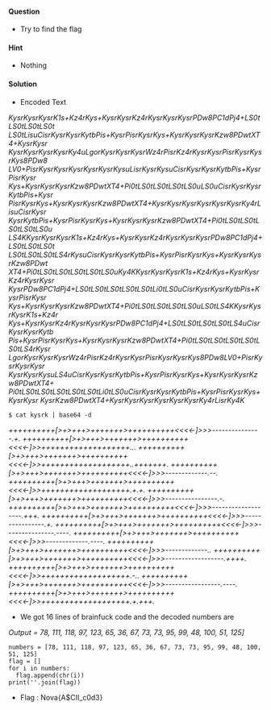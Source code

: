 #### Question
 * Try to find the flag

#### Hint
 * Nothing

#### Solution
- Encoded Text

 *KysrKysrKysrK1s+Kz4rKys+KysrKysrKz4rKysrKysrKysrPDw8PC1dPj4+LS0tLS0tLS0tLS0t
LS0tLisuCisrKysrKysrKytbPis+KysrPisrKysrKys+KysrKysrKysrKzw8PDwtXT4+KysrKysr
KysrKysrKysrKysrKy4uLgorKysrKysrKysrWz4rPisrKz4rKysrKysrPisrKysrKysrKys8PDw8
LV0+PisrKysrKysrKysrKysrKysrKysuLisrKysrKysuCisrKysrKysrKytbPis+KysrPisrKysr
Kys+KysrKysrKysrKzw8PDwtXT4+Pi0tLS0tLS0tLS0tLS0uLS0uCisrKysrKysrKytbPis+Kysr
PisrKysrKys+KysrKysrKysrKzw8PDwtXT4+KysrKysrKysrKysrKysrKysrKy4rLisuCisrKysr
KysrKytbPis+KysrPisrKysrKys+KysrKysrKysrKzw8PDwtXT4+Pi0tLS0tLS0tLS0tLS0tLS0u
LS4KKysrKysrKysrK1s+Kz4rKys+KysrKysrKz4rKysrKysrKysrPDw8PC1dPj4+LS0tLS0tLS0t
LS0tLS0tLS0tLS4rKysuCisrKysrKysrKytbPis+KysrPisrKysrKys+KysrKysrKysrKzw8PDwt
XT4+Pi0tLS0tLS0tLS0tLS0tLS0uKy4KKysrKysrKysrK1s+Kz4rKys+KysrKysrKz4rKysrKysr
KysrPDw8PC1dPj4+LS0tLS0tLS0tLS0tLS0tLi0tLS0uCisrKysrKysrKytbPis+KysrPisrKysr
Kys+KysrKysrKysrKzw8PDwtXT4+Pi0tLS0tLS0tLS0tLS0uLS0tLS4KKysrKysrKysrK1s+Kz4r
Kys+KysrKysrKz4rKysrKysrKysrPDw8PC1dPj4+LS0tLS0tLS0tLS0tLS4uCisrKysrKysrKytb
Pis+KysrPisrKysrKys+KysrKysrKysrKzw8PDwtXT4+Pi0tLS0tLS0tLS0tLS0tLS0tLS4rKysr
LgorKysrKysrKysrWz4rPisrKz4rKysrKysrPisrKysrKysrKys8PDw8LV0+PisrKysrKysrKysr
KysrKysrKysuLS4uCisrKysrKysrKytbPis+KysrPisrKysrKys+KysrKysrKysrKzw8PDwtXT4+
Pi0tLS0tLS0tLS0tLS0tLS0tLi0tLS0uCisrKysrKysrKytbPis+KysrPisrKysrKys+KysrKysr
KysrKzw8PDwtXT4+KysrKysrKysrKysrKysrKysrKy4rLisrKy4K*

```$ cat kysrk | base64 -d```

*++++++++++[>+>+++>+++++++>++++++++++<<<<-]>>>---------------.+.
++++++++++[>+>+++>+++++++>++++++++++<<<<-]>>+++++++++++++++++++...
++++++++++[>+>+++>+++++++>++++++++++<<<<-]>>+++++++++++++++++++..+++++++.
++++++++++[>+>+++>+++++++>++++++++++<<<<-]>>>-------------.--.
++++++++++[>+>+++>+++++++>++++++++++<<<<-]>>+++++++++++++++++++.+.+.
++++++++++[>+>+++>+++++++>++++++++++<<<<-]>>>----------------.-.
++++++++++[>+>+++>+++++++>++++++++++<<<<-]>>>-------------------.+++.
++++++++++[>+>+++>+++++++>++++++++++<<<<-]>>>----------------.+.
++++++++++[>+>+++>+++++++>++++++++++<<<<-]>>>---------------.----.
++++++++++[>+>+++>+++++++>++++++++++<<<<-]>>>-------------.----.
++++++++++[>+>+++>+++++++>++++++++++<<<<-]>>>-------------..
++++++++++[>+>+++>+++++++>++++++++++<<<<-]>>>------------------.++++.
++++++++++[>+>+++>+++++++>++++++++++<<<<-]>>+++++++++++++++++++.-..
++++++++++[>+>+++>+++++++>++++++++++<<<<-]>>>-----------------.----.
++++++++++[>+>+++>+++++++>++++++++++<<<<-]>>+++++++++++++++++++.+.+++.*

- We got 16 lines of brainfuck code and the decoded numbers are

*Output = 78, 111, 118, 97, 123, 65, 36, 67, 73, 73, 95, 99, 48, 100, 51, 125]*

```
numbers = [78, 111, 118, 97, 123, 65, 36, 67, 73, 73, 95, 99, 48, 100, 51, 125]
flag = []
for i in numbers:
  flag.append(chr(i))
print(''.join(flag))
```
- Flag : Nova{A$CII_c0d3}
